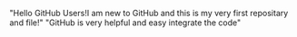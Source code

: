 "Hello GitHub Users!I am new to GitHub and this is my very first 
repositary and file!" 
"GitHub is very helpful and easy integrate the code"
